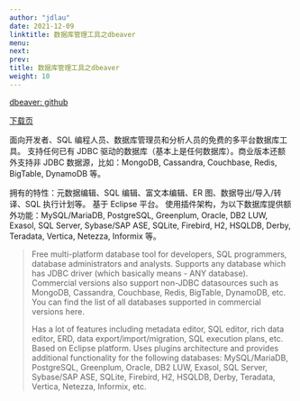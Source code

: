 ```yaml
---
author: "jdlau"
date: 2021-12-09
linktitle: 数据库管理工具之dbeaver
menu:
next:
prev:
title: 数据库管理工具之dbeaver
weight: 10
---
```


[dbeaver: github](https://github.com/dbeaver/dbeaver)

[下载页](https://github.com/dbeaver/dbeaver/releases)

面向开发者、SQL 编程人员、数据库管理员和分析人员的免费的多平台数据库工具。
支持任何已有 JDBC 驱动的数据库（基本上是任何数据库）。商业版本还额外支持非 JDBC 数据源，比如：MongoDB, Cassandra, Couchbase, Redis, BigTable, DynamoDB 等。

拥有的特性：元数据编辑、SQL 编辑、富文本编辑、ER 图、数据导出/导入/转译、SQL 执行计划等。
基于 Eclipse 平台。
使用插件架构，为以下数据库提供额外功能：MySQL/MariaDB, PostgreSQL, Greenplum, Oracle, DB2 LUW, Exasol, SQL Server, Sybase/SAP ASE, SQLite, Firebird, H2, HSQLDB, Derby, Teradata, Vertica, Netezza, Informix 等。

> Free multi-platform database tool for developers, SQL programmers, database administrators and analysts.
> Supports any database which has JDBC driver (which basically means - ANY database). Commercial versions also support non-JDBC datasources such as MongoDB, Cassandra, Couchbase, Redis, BigTable, DynamoDB, etc. You can find the list of all databases supported in commercial versions here.
>
> Has a lot of features including metadata editor, SQL editor, rich data editor, ERD, data export/import/migration, SQL execution plans, etc.
> Based on Eclipse platform.
> Uses plugins architecture and provides additional functionality for the following databases: MySQL/MariaDB, PostgreSQL, Greenplum, Oracle, DB2 LUW, Exasol, SQL Server, Sybase/SAP ASE, SQLite, Firebird, H2, HSQLDB, Derby, Teradata, Vertica, Netezza, Informix, etc.
